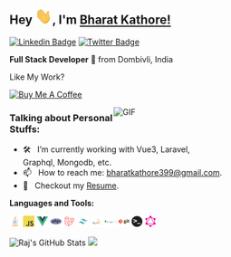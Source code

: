 ## Hey <img src="https://raw.githubusercontent.com/bharatkathorer/bharatkathorer/master/assets/Hi.gif" width="30px">, I'm [Bharat Kathore!](https://github.com/bharatkathorer)

[![Linkedin Badge](https://img.shields.io/badge/-LinkedIn-0e76a8?style=flat-square&logo=Linkedin&logoColor=white)](https://www.linkedin.com/in/bharat-kathore-6a55bb178/)
[![Twitter Badge](https://img.shields.io/badge/-Twitter-00acee?style=flat-square&logo=Twitter&logoColor=white)](https://twitter.com/KathoreBharat)

**Full Stack Developer** 🚀 from Dombivli, India

Like My Work?

<a href="https://www.buymeacoffee.com/bharatkathore" target="_blank"><img src="https://cdn.buymeacoffee.com/buttons/v2/default-blue.png" alt="Buy Me A Coffee" height="60px" width="217px" ></a>

<img width="320" align="right" alt="GIF" src="https://raw.githubusercontent.com/bharatkathorer/bharatkathorer/master/assets/kroppa-gıf.gif" />

### Talking about Personal Stuffs:

- 🛠 &nbsp; I’m currently working with Vue3, Laravel, <br /> Graphql, Mongodb, etc.
- 📫 &nbsp; How to reach me: [bharatkathore399@gmail.com](mailto:bharatkathore399@gmail.com).
- 📝 &nbsp; Checkout my [Resume](https://raw.githubusercontent.com/bharatkathorer/bharatkathorer/master/assets/resume.pdf).

**Languages and Tools:**

<code><img height="20" src="https://raw.githubusercontent.com/github/explore/80688e429a7d4ef2fca1e82350fe8e3517d3494d/topics/java/java.png"></code>
<code><img height="20" src="https://raw.githubusercontent.com/github/explore/80688e429a7d4ef2fca1e82350fe8e3517d3494d/topics/javascript/javascript.png"></code>
<code><img height="20" src="https://raw.githubusercontent.com/github/explore/80688e429a7d4ef2fca1e82350fe8e3517d3494d/topics/vue/vue.png"></code>
<code><img height="20" src="https://raw.githubusercontent.com/github/explore/80688e429a7d4ef2fca1e82350fe8e3517d3494d/topics/php/php.png"></code>
<code><img height="20" src="https://raw.githubusercontent.com/github/explore/80688e429a7d4ef2fca1e82350fe8e3517d3494d/topics/laravel/laravel.png"></code>
<code><img height="20" src="https://raw.githubusercontent.com/github/explore/80688e429a7d4ef2fca1e82350fe8e3517d3494d/topics/tailwind/tailwind.png"></code>
<code><img height="20" src="https://raw.githubusercontent.com/github/explore/80688e429a7d4ef2fca1e82350fe8e3517d3494d/topics/mysql/mysql.png"></code>
<code><img height="20" src="https://raw.githubusercontent.com/github/explore/80688e429a7d4ef2fca1e82350fe8e3517d3494d/topics/mongodb/mongodb.png"></code>
<code><img height="20" src="https://raw.githubusercontent.com/github/explore/80688e429a7d4ef2fca1e82350fe8e3517d3494d/topics/git/git.png"></code>
<code><img height="20" src="https://raw.githubusercontent.com/github/explore/80688e429a7d4ef2fca1e82350fe8e3517d3494d/topics/terminal/terminal.png"></code>
<code><img height="20" src="https://raw.githubusercontent.com/github/explore/80688e429a7d4ef2fca1e82350fe8e3517d3494d/topics/graphql/graphql.png"></code>

<img src="https://github-readme-stats.vercel.app/api?username=bharatkathorer&show_icons=true&hide_border=true&count_private=true&theme=radical" alt="Raj's GitHub Stats">

<img height="180em" src="https://github-readme-streak-stats.herokuapp.com/?user=bharatkathorer&hide_border=true&theme=radical" />
